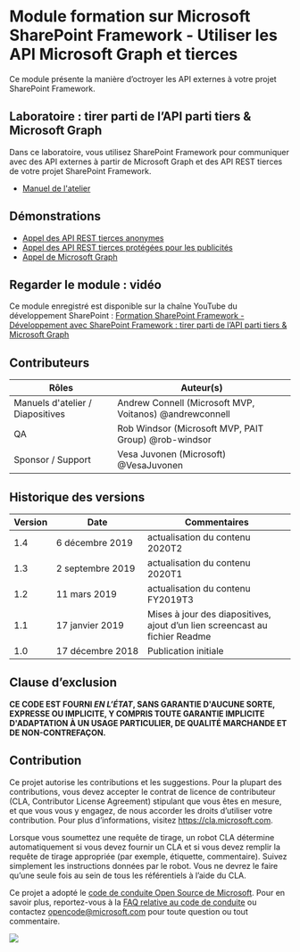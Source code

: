 # Module formation sur Microsoft SharePoint Framework - Utiliser les API Microsoft Graph et tierces

Ce module présente la manière d’octroyer les API externes à votre projet SharePoint Framework.

## Laboratoire : tirer parti de l’API parti tiers & Microsoft Graph

Dans ce laboratoire, vous utilisez SharePoint Framework pour communiquer avec des API externes à partir de Microsoft Graph et des API REST tierces de votre projet SharePoint Framework.

- [Manuel de l'atelier](./Lab.md)

## Démonstrations

- [Appel des API REST tierces anonymes](./Demos/01-httpclient)
- [Appel des API REST tierces protégées pour les publicités](./Demos/02-aadhttpclient)
- [Appel de Microsoft Graph](./Demos/03-msgraphclient)

## Regarder le module : vidéo

Ce module enregistré est disponible sur la chaîne YouTube du développement SharePoint : [Formation SharePoint Framework - Développement avec SharePoint Framework : tirer parti de l’API parti tiers & Microsoft Graph](https://www.youtube.com/watch?v=0zVtDn0ckBM&list=PLR9nK3mnD-OV-RPXQ3Lco845qoEy7VJoc)

## Contributeurs

| Rôles | Auteur(s) |
| -------------------- | ------------------------------------------------------- |
| Manuels d'atelier / Diapositives | Andrew Connell (Microsoft MVP, Voitanos) @andrewconnell |
| QA | Rob Windsor (Microsoft MVP, PAIT Group) @rob-windsor |
| Sponsor / Support | Vesa Juvonen (Microsoft) @VesaJuvonen |

## Historique des versions

| Version | Date | Commentaires |
| ------- | ----------------- | ---------------------------------------------- |
| 1.4 | 6 décembre 2019 | actualisation du contenu 2020T2 |
| 1.3 | 2 septembre 2019 | actualisation du contenu 2020T1 |
| 1.2 | 11 mars 2019 | actualisation du contenu FY2019T3 |
| 1.1 | 17 janvier 2019 | Mises à jour des diapositives, ajout d’un lien screencast au fichier Readme |
| 1.0 | 17 décembre 2018 | Publication initiale |

## Clause d’exclusion

**CE CODE EST FOURNI *EN L’ÉTAT*, SANS GARANTIE D'AUCUNE SORTE, EXPRESSE OU IMPLICITE, Y COMPRIS TOUTE GARANTIE IMPLICITE D'ADAPTATION À UN USAGE PARTICULIER, DE QUALITÉ MARCHANDE ET DE NON-CONTREFAÇON.**

## Contribution

Ce projet autorise les contributions et les suggestions.
Pour la plupart des contributions, vous devez accepter le contrat de licence de contributeur (CLA, Contributor License Agreement) stipulant que vous êtes en mesure, et que vous vous y engagez, de nous accorder les droits d’utiliser votre contribution.
Pour plus d’informations, visitez https://cla.microsoft.com.

Lorsque vous soumettez une requête de tirage, un robot CLA détermine automatiquement si vous devez fournir un CLA et si vous devez remplir la requête de tirage appropriée (par exemple, étiquette, commentaire).
Suivez simplement les instructions données par le robot.
Vous ne devrez le faire qu’une seule fois au sein de tous les référentiels à l’aide du CLA.

Ce projet a adopté le [code de conduite Open Source de Microsoft](https://opensource.microsoft.com/codeofconduct/).
Pour en savoir plus, reportez-vous à la [FAQ relative au code de conduite](https://opensource.microsoft.com/codeofconduct/faq/)
ou contactez [opencode@microsoft.com](mailto:opencode@microsoft.com) pour toute question ou tout commentaire.

<img src="https://telemetry.sharepointpnp.com/sp-dev-training-spfx-graph-3rdpartyapis" />
